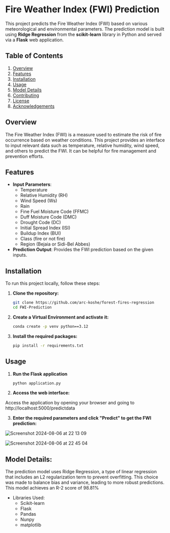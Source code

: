 # Fire Weather Index (FWI) Prediction

This project predicts the Fire Weather Index (FWI) based on various meteorological and environmental parameters. The prediction model is built using **Ridge Regression** from the **scikit-learn** library in Python and served via a **Flask** web application.

## Table of Contents
1. [Overview](#overview)
2. [Features](#features)
3. [Installation](#installation)
4. [Usage](#usage)
5. [Model Details](#model-details)
6. [Contributing](#contributing)
7. [License](#license)
8. [Acknowledgements](#acknowledgements)

## Overview

The Fire Weather Index (FWI) is a measure used to estimate the risk of fire occurrence based on weather conditions. This project provides an interface to input relevant data such as temperature, relative humidity, wind speed, and others to predict the FWI. It can be helpful for fire management and prevention efforts.

## Features

- **Input Parameters**: 
  - Temperature
  - Relative Humidity (RH)
  - Wind Speed (Ws)
  - Rain
  - Fine Fuel Moisture Code (FFMC)
  - Duff Moisture Code (DMC)
  - Drought Code (DC)
  - Initial Spread Index (ISI)
  - Buildup Index (BUI)
  - Class (fire or not fire)
  - Region (Bejaia or Sidi-Bel Abbes)
- **Prediction Output**: Provides the FWI prediction based on the given inputs.

## Installation

To run this project locally, follow these steps:

1. **Clone the repository:**

   ```bash
   git clone https://github.com/arc-koshe/forest-fires-regression
   cd FWI-Prediction

2. **Create a Virtual Environment and activate it:**

    ```bash
    conda create -p venv python==3.12

3. **Install the required packages:**

     ```bash
     pip install -r requirements.txt

## Usage

1. **Run the Flask application**

     ```bash
     python application.py

2. **Access the web interface:**

  Access the application by opening your browser and going to http://localhost:5000/predictdata

3. **Enter the required parameters and click "Predict" to get the FWI prediction:**

![Screenshot 2024-08-06 at 22 13 09](https://github.com/user-attachments/assets/e397cb96-cf97-40e2-83e2-dea548835ade)

![Screenshot 2024-08-06 at 22 45 04](https://github.com/user-attachments/assets/bb6c3c80-3df6-4ea0-8162-c6c2a31c9bbc)

## Model Details:

The prediction model uses Ridge Regression, a type of linear regression that includes an L2 regularization term to prevent overfitting. This choice was made to balance bias and variance, leading to more robust predictions. This model achieves an R-2 score of 98.81%
- Libraries Used:
  - Scikit-learn
  - Flask
  - Pandas
  - Nunpy
  - matplotlib


